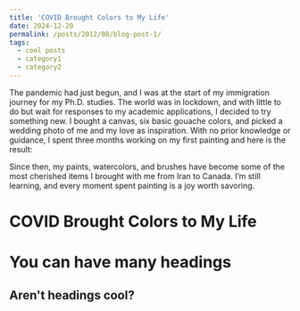 ```yaml
---
title: 'COVID Brought Colors to My Life'
date: 2024-12-20
permalink: /posts/2012/08/blog-post-1/
tags:
  - cool posts
  - category1
  - category2
---
```



The pandemic had just begun, and I was at the start of my immigration journey for my Ph.D. studies. The world was in lockdown, and with little to do but wait for responses to my academic applications, I decided to try something new. I bought a canvas, six basic gouache colors, and picked a wedding photo of me and my love as inspiration. With no prior knowledge or guidance, I spent three months working on my first painting and here is the result:

Since then, my paints, watercolors, and brushes have become some of the most cherished items I brought with me from Iran to Canada. I’m still learning, and every moment spent painting is a joy worth savoring.


COVID Brought Colors to My Life
======

You can have many headings
======

Aren't headings cool?
------
